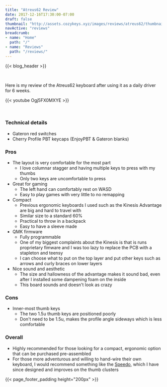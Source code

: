 ```yaml
---
title: "Atreus62 Review"
date: 2017-12-16T17:30:00-07:00
draft: false
thumbnail: "http://assets.cozykeys.xyz/images/reviews/atreus62/thumbnail_800x800.jpg"
navActive: "reviews"
breadcrumb:
- name: "Home"
  path: "/"
- name: "Reviews"
  path: "/reviews/"
---
```


{{< blog_header >}}

<br />

Here is my review of the Atreus62 keyboard after using it as a daily driver for
6 weeks.

{{< youtube Ogj5FX0MXYE >}}

<br />

### Technical details

- Gateron red switches
- Cherry Profile PBT keycaps (EnjoyPBT & Gateron blanks)

### Pros

- The layout is very comfortable for the most part
    - I love columnar stagger and having multiple keys to press with my thumbs
    - Only two keys are uncomfortable to press
- Great for gaming
    - The left hand can comfortably rest on WASD
    - Easy to play games with very little to no remapping
- Compact
    - Previous ergonomic keyboards I used such as the Kinesis Advantage are big
      and hard to travel with
    - Similar size to a standard 60%
    - Practical to throw in a backpack
    - Easy to have a sleeve made
- QMK firmware
    - Fully programmable
    - One of my biggest complaints about the Kinesis is that is runs proprietary
      fimware and I was too lazy to replace the PCB with a stapleton and teensy
    - I can choose what to put on the top layer and put other keys such as arrows
      and curly braces on lower layers
- Nice sound and aesthetic
  - The size and hallowness of the advantage makes it sound bad, even after I
    installed some dampening foam on the inside
  - This board sounds and doesn't look as crazy

### Cons

- Inner-most thumb keys
    - The two 1.5u thumb keys are positioned poorly
    - Don't need to be 1.5u, makes the profile angle sideways which is less
      comfortable

### Overall

- Highly recommended for those looking for a compact, ergonomic option that can
  be purchased pre-assembled
- For those more adventurous and willing to hand-wire their own keyboard, I
  would recommend something like the [Speedo](/keyboards/speedo/), which I have
  since designed and improves on the thumb clusters

{{< page_footer_padding height="200px" >}}
